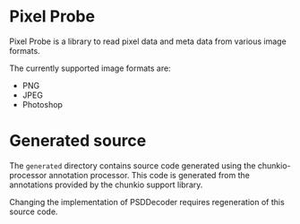 # Pixel Probe

Pixel Probe is a library to read pixel data and meta data from various image formats.

The currently supported image formats are:
- PNG
- JPEG
- Photoshop

# Generated source

The `generated` directory contains source code generated using the chunkio-processor
annotation processor. This code is generated from the annotations provided by the
chunkio support library.

Changing the implementation of PSDDecoder requires regeneration of this source code.
